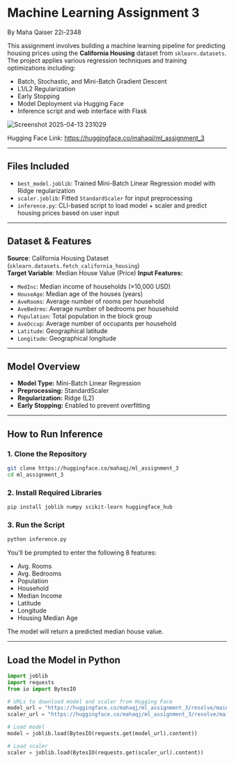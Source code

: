 # Machine Learning Assignment 3
By Maha Qaiser 22i-2348

This assignment involves building a machine learning pipeline for predicting housing prices using the **California Housing** dataset from `sklearn.datasets`. The project applies various regression techniques and training optimizations including:
- Batch, Stochastic, and Mini-Batch Gradient Descent  
- L1/L2 Regularization  
- Early Stopping  
- Model Deployment via Hugging Face  
- Inference script and web interface with Flask

![Screenshot 2025-04-13 231029](https://github.com/user-attachments/assets/3e2c1eb5-1871-4f49-be49-b13a58dd6d6f)

Hugging Face Link: https://huggingface.co/mahaqj/ml_assignment_3

---
## Files Included
- `best_model.joblib`: Trained Mini-Batch Linear Regression model with Ridge regularization  
- `scaler.joblib`: Fitted `StandardScaler` for input preprocessing  
- `inference.py`: CLI-based script to load model + scaler and predict housing prices based on user input  
---

## Dataset & Features
**Source**: California Housing Dataset (`sklearn.datasets.fetch_california_housing`)  
**Target Variable**: Median House Value (Price)
**Input Features:**
- `MedInc`: Median income of households (×10,000 USD)  
- `HouseAge`: Median age of the houses (years)  
- `AveRooms`: Average number of rooms per household  
- `AveBedrms`: Average number of bedrooms per household  
- `Population`: Total population in the block group  
- `AveOccup`: Average number of occupants per household  
- `Latitude`: Geographical latitude  
- `Longitude`: Geographical longitude

---

## Model Overview

- **Model Type:** Mini-Batch Linear Regression  
- **Preprocessing:** StandardScaler  
- **Regularization:** Ridge (L2)  
- **Early Stopping:** Enabled to prevent overfitting

---

## How to Run Inference

### 1. Clone the Repository
```bash
git clone https://huggingface.co/mahaqj/ml_assignment_3
cd ml_assignment_3
```

### 2. Install Required Libraries
```bash
pip install joblib numpy scikit-learn huggingface_hub
```

### 3. Run the Script
```bash
python inference.py
```

You’ll be prompted to enter the following 8 features:
- Avg. Rooms  
- Avg. Bedrooms  
- Population  
- Household  
- Median Income  
- Latitude  
- Longitude  
- Housing Median Age  

The model will return a predicted median house value.

---

## Load the Model in Python

```python
import joblib
import requests
from io import BytesIO

# URLs to download model and scaler from Hugging Face
model_url = "https://huggingface.co/mahaqj/ml_assignment_3/resolve/main/best_model.joblib"
scaler_url = "https://huggingface.co/mahaqj/ml_assignment_3/resolve/main/scaler.joblib"

# Load model
model = joblib.load(BytesIO(requests.get(model_url).content))

# Load scaler
scaler = joblib.load(BytesIO(requests.get(scaler_url).content))
```
